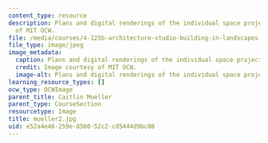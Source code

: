 ```yaml
---
content_type: resource
description: Plans and digital renderings of the individual space project. Image courtesy
  of MIT OCW.
file: /media/courses/4-125b-architecture-studio-building-in-landscapes-fall-2005/e52a4e46259e856052c2cd5444d9bc08_mueller2.jpg
file_type: image/jpeg
image_metadata:
  caption: Plans and digital renderings of the individual space project.
  credit: Image courtesy of MIT OCW.
  image-alt: Plans and digital renderings of the individual space project.
learning_resource_types: []
ocw_type: OCWImage
parent_title: Caitlin Mueller
parent_type: CourseSection
resourcetype: Image
title: mueller2.jpg
uid: e52a4e46-259e-8560-52c2-cd5444d9bc08
---
```

